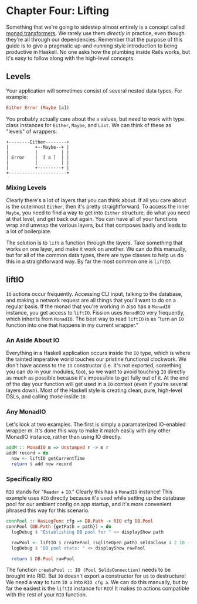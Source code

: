 # Chapter Four: Lifting

Something that we're going to sidestep almost entirely is a concept called [monad transformers](https://en.wikibooks.org/wiki/Haskell/Monad_transformers). We rarely use them _directly_ in practice, even though they're all through our dependencies. Remember that the purpose of this guide is to give a pragmatic up-and-running style introduction to being productive in Haskell. No one asks how the plumbing inside Rails works, but it's easy to follow along with the high-level concepts.

## Levels

Your application will sometimes consist of several nested data types. For example:

```haskell
Either Error (Maybe [a])
```

You probably actually care about the `a` values, but need to work with type class instances for `Either`, `Maybe`, and `List`. We can think of these as "levels" of wrappers:

```text
+--------Either--------+
|          +--Maybe--+ |
|          |         | |
| Error    |  [ a ]  | |           
|          |         | |
|          +---------+ |
+----------------------+
```

### Mixing Levels

Clearly there's a lot of layers that you can think about. If all you care about is the outermost `Either`, then it's pretty straightforward. To access the inner `Maybe`, you need to find a way to get into `Either` structure, do what you need at that level, and get back out again. You can have all of your functions wrap and unwrap the various layers, but that composes badly and leads to a lot of boilerplate.

The solution is to `lift` a function through the layers. Take something that works on one layer, and make it work on another. We can do this manually, but for all of the common data types, there are type classes to help us do this in a straightforward way. By far the most common one is `liftIO`.

## liftIO

`IO` actions occur frequently. Accessing CLI input, talking to the database, and making a network request are all things that you'll want to do on a regular basis. If the monad that you're working in also has a `MonadIO` instance, you get access to `liftIO`. Fission uses `MonadRIO` very frequently, which inherits from `MonadIO`. The best way to read `liftIO` is as "turn an `IO` function into one that happens in my current wrapper."

### An Aside About IO

Everything in a Haskell application occurs inside the `IO` type, which is where the tainted imperative world touches our pristine functional clockwork. We don't have access to the `IO` constructor \(i.e. it's not exported, something you can do in your modules, too\), so we want to avoid touching `IO` directly as much as possible because it's impossible to get fully out of it. At the end of the day your function will get used in a `IO` context \(even if you're several layers down\). Most of the Haskell style is creating clean, pure, high-level DSLs, and calling _those_ inside `IO`.

### Any MonadIO

Let's look at two examples. The first is simply a paramaterized IO-enabled wrapper m. It's done this way to make it match easily with any other MonadIO instance, rather than using IO directly.

```haskell
addM :: MonadIO m => Unstamped r -> m r
addM record = do
  now <- liftIO getCurrentTime
  return $ add now record
```

### Specifically RIO

`RIO` stands for "`Reader` + `IO`." Clearly this has a `MonadIO` instance! This example uses `RIO` directly because it's used while setting up the database pool for our ambient config on app startup, and it's more convenient phrased this way for this scenario.

```haskell
connPool :: HasLogFunc cfg => DB.Path -> RIO cfg DB.Pool
connPool (DB.Path {getPath = path}) = do
  logDebug $ "Establishing DB pool for " <> displayShow path

  rawPool <- liftIO $ createPool (sqliteOpen path) seldaClose 4 2 10 -- config these
  logDebug $ "DB pool stats: " <> displayShow rawPool

  return $ DB.Pool rawPool
```

The function `createPool :: IO (Pool SeldaConnection)` needs to be brought into RIO. But `IO` doesn't export a constructor for us to destructure! We need a way to turn `IO a` into `RIO cfg a`. We can do this manually, but by far the easiest is the `liftIO` instance for `RIO`! It makes `IO` actions compatible with the rest of your `RIO` function.

